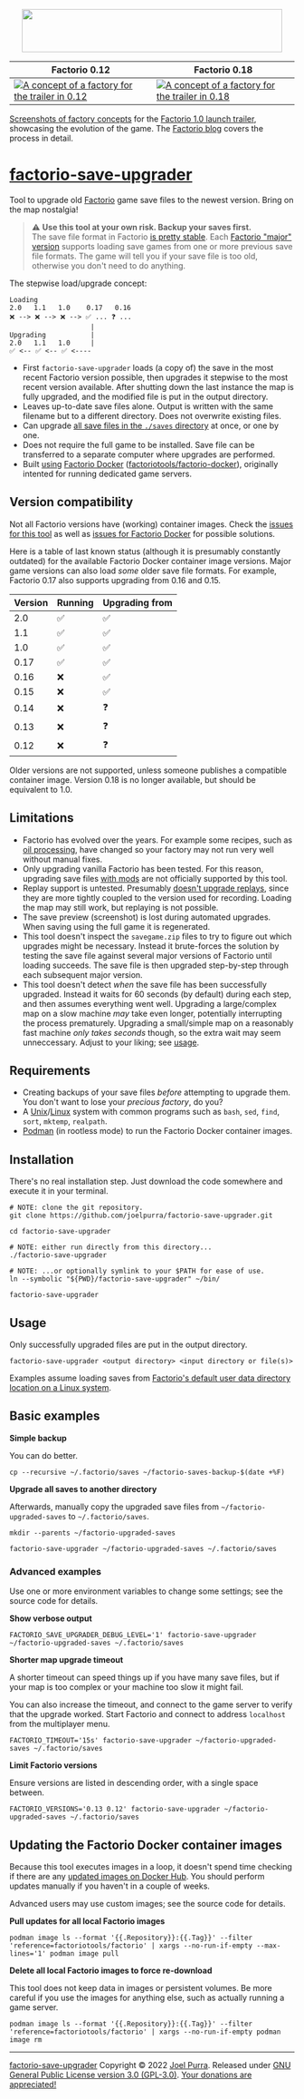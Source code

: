 <p align="center">
	<a href="https://factorio.com/"><img src="https://cdn.factorio.com/assets/img/web/factorio-logo.png" width="460" height="76" border="0" /></a>
</p>

| Factorio 0.12                                                                                                                                                                                                   | Factorio 0.18                                                                                                                                                                                                    |
| --------------------------------------------------------------------------------------------------------------------------------------------------------------------------------------------------------------- | ---------------------------------------------------------------------------------------------------------------------------------------------------------------------------------------------------------------- |
| [![A concept of a factory for the trailer in 0.12](https://cdn.factorio.com/assets/img/blog/fff-353-05-factorio012-fullsize.png)](https://cdn.factorio.com/assets/img/blog/fff-353-05-factorio012-fullsize.png) | [![A concept of a factory for the trailer in 0.18 ](https://cdn.factorio.com/assets/img/blog/fff-353-04-factorio018-fullsize.png)](https://cdn.factorio.com/assets/img/blog/fff-353-04-factorio018-fullsize.png) |

[Screenshots of factory concepts](https://www.factorio.com/blog/post/fff-353) for the [Factorio 1.0 launch trailer](https://www.youtube.com/watch?v=BqaAjgpsoW8), showcasing the evolution of the game. The [Factorio blog](https://www.factorio.com/blog/) covers the process in detail.

# [factorio-save-upgrader](https://joelpurra.com/projects/factorio-save-upgrader/)

Tool to upgrade old [Factorio](https://factorio.com/) game save files to the newest version. Bring on the map nostalgia!

> ⚠ **Use this tool at your own risk. Backup your saves first.**  
> The save file format in Factorio [is pretty stable](https://gaming.stackexchange.com/questions/307514/have-saved-games-been-compatible-after-patches). Each [Factorio "major" version](https://wiki.factorio.com/Version_history) supports loading save games from one or more previous save file formats. The game will tell you if your save file is too old, otherwise you don't need to do anything.

The stepwise load/upgrade concept:

```text
Loading
2.0   1.1   1.0    0.17   0.16
❌ --> ❌ --> ❌ --> ✅ ... ❓ ...
                    |
Upgrading           |
2.0   1.1   1.0     |
✅ <-- ✅ <-- ✅ <----
```

- First `factorio-save-upgrader` loads (a copy of) the save in the most recent Factorio version possible, then upgrades it stepwise to the most recent version available. After shutting down the last instance the map is fully upgraded, and the modified file is put in the output directory.
- Leaves up-to-date save files alone. Output is written with the same filename but to a different directory. Does not overwrite existing files.
- Can upgrade [all save files in the `./saves` directory](https://wiki.factorio.com/Application_directory) at once, or one by one.
- Does not require the full game to be installed. Save file can be transferred to a separate computer where upgrades are performed.
- Built [using](https://github.com/factoriotools/factorio-docker/issues/440) [Factorio Docker](https://github.com/factoriotools/factorio-docker) ([factoriotools/factorio-docker](https://hub.docker.com/r/factoriotools/factorio/)), originally intented for running dedicated game servers.

## Version compatibility

Not all Factorio versions have (working) container images. Check the [issues for this tool](https://github.com/joelpurra/factorio-save-upgrader/issues?q=) as well as [issues for Factorio Docker](https://github.com/factoriotools/factorio-docker/issues?q=) for possible solutions.

Here is a table of last known status (although it is presumably constantly outdated) for the available Factorio Docker container image versions. Major game versions can also load _some_ older save file formats. For example, Factorio 0.17 also supports upgrading from 0.16 and 0.15.

| Version | Running | Upgrading from |
| ------- | ------- | -------------- |
| 2.0     | ✅      | ✅             |
| 1.1     | ✅      | ✅             |
| 1.0     | ✅      | ✅             |
| 0.17    | ✅      | ✅             |
| 0.16    | ❌      | ✅             |
| 0.15    | ❌      | ✅             |
| 0.14    | ❌      | ❓             |
| 0.13    | ❌      | ❓             |
| 0.12    | ❌      | ❓             |

Older versions are not supported, unless someone publishes a compatible container image. Version 0.18 is no longer available, but should be equivalent to 1.0.

## Limitations

- Factorio has evolved over the years. For example some recipes, such as [oil processing](https://www.factorio.com/blog/post/fff-305), have changed so your factory may not run very well without manual fixes.
- Only upgrading vanilla Factorio has been tested. For this reason, upgrading save files [with mods](https://mods.factorio.com/) are not officially supported by this tool.
- Replay support is untested. Presumably [doesn't upgrade replays](https://wiki.factorio.com/Replay_system), since they are more tightly coupled to the version used for recording. Loading the map may still work, but replaying is not possible.
- The save preview (screenshot) is lost during automated upgrades. When saving using the full game it is regenerated.
- This tool doesn't inspect the `savegame.zip` files to try to figure out which upgrades might be necessary. Instead it brute-forces the solution by testing the save file against several major versions of Factorio until loading succeeds. The save file is then upgraded step-by-step through each subsequent major version.
- This tool doesn't detect _when_ the save file has been successfully upgraded. Instead it waits for 60 seconds (by default) during each step, and then assumes everything went well. Upgrading a large/complex map on a slow machine _may_ take even longer, potentially interrupting the process prematurely. Upgrading a small/simple map on a reasonably fast machine _only takes seconds_ though, so the extra wait may seem unneccessary. Adjust to your liking; see [usage](#usage).

## Requirements

- Creating backups of your save files _before_ attempting to upgrade them. You don't want to lose your _precious factory_, do you?
- A [Unix](https://en.wikipedia.org/wiki/Unix-like)/[Linux](https://en.wikipedia.org/wiki/Linux) system with common programs such as `bash`, `sed`, `find`, `sort`, `mktemp`, `realpath`.
- [Podman](https://podman.io/) (in rootless mode) to run the Factorio Docker container images.

## Installation

There's no real installation step. Just download the code somewhere and execute it in your terminal.

```shell
# NOTE: clone the git repository.
git clone https://github.com/joelpurra/factorio-save-upgrader.git

cd factorio-save-upgrader

# NOTE: either run directly from this directory...
./factorio-save-upgrader

# NOTE: ...or optionally symlink to your $PATH for ease of use.
ln --symbolic "${PWD}/factorio-save-upgrader" ~/bin/

factorio-save-upgrader
```

## Usage

Only successfully upgraded files are put in the output directory.

```shell
factorio-save-upgrader <output directory> <input directory or file(s)>
```

Examples assume loading saves from [Factorio's default user data directory location on a Linux system](https://wiki.factorio.com/Application_directory).

## Basic examples

**Simple backup**

You can do better.

```shell
cp --recursive ~/.factorio/saves ~/factorio-saves-backup-$(date +%F)
```

**Upgrade all saves to another directory**

Afterwards, manually copy the upgraded save files from `~/factorio-upgraded-saves` to `~/.factorio/saves`.

```shell
mkdir --parents ~/factorio-upgraded-saves

factorio-save-upgrader ~/factorio-upgraded-saves ~/.factorio/saves
```

### Advanced examples

Use one or more environment variables to change some settings; see the source code for details.

**Show verbose output**

```shell
FACTORIO_SAVE_UPGRADER_DEBUG_LEVEL='1' factorio-save-upgrader ~/factorio-upgraded-saves ~/.factorio/saves
```

**Shorter map upgrade timeout**

A shorter timeout can speed things up if you have many save files, but if your map is too complex or your machine too slow it might fail.

You can also increase the timeout, and connect to the game server to verify that the upgrade worked. Start Factorio and connect to address `localhost` from the multiplayer menu.

```shell
FACTORIO_TIMEOUT='15s' factorio-save-upgrader ~/factorio-upgraded-saves ~/.factorio/saves
```

**Limit Factorio versions**

Ensure versions are listed in descending order, with a single space between.

```shell
FACTORIO_VERSIONS='0.13 0.12' factorio-save-upgrader ~/factorio-upgraded-saves ~/.factorio/saves
```

## Updating the Factorio Docker container images

Because this tool executes images in a loop, it doesn't spend time checking if there are any [updated images on Docker Hub](https://hub.docker.com/r/factoriotools/factorio/). You should perform updates manually if you haven't in a couple of weeks.

Advanced users may use custom images; see the source code for details.

**Pull updates for all local Factorio images**

```shell
podman image ls --format '{{.Repository}}:{{.Tag}}' --filter 'reference=factoriotools/factorio' | xargs --no-run-if-empty --max-lines='1' podman image pull
```

**Delete all local Factorio images to force re-download**

This tool does not keep data in images or persistent volumes. Be more careful if you use the images for anything else, such as actually running a game server.

```shell
podman image ls --format '{{.Repository}}:{{.Tag}}' --filter 'reference=factoriotools/factorio' | xargs --no-run-if-empty podman image rm
```

---

[factorio-save-upgrader](https://joelpurra.com/projects/factorio-save-upgrader/) Copyright &copy; 2022 [Joel Purra](https://joelpurra.com/). Released under [GNU General Public License version 3.0 (GPL-3.0)](https://www.gnu.org/licenses/gpl.html). [Your donations are appreciated!](https://joelpurra.com/donate/)
